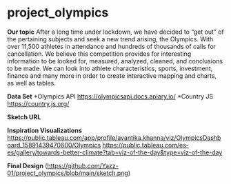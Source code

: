 # project_olympics
**Our topic**
After a long time under lockdown, we have decided to “get out” of the pertaining subjects and seek a new trend arising, the Olympics. With over 11,500 athletes in attendance and hundreds of thousands of calls for cancellation. We believe this competition provides for interesting information to be looked for, measured, analyzed, cleaned, and conclusions to be made. We can look into athlete characteristics, sports, investment, finance and many more in order to create interactive mapping and charts, as well as tables. 

**Data Set**
*Olympics API
https://olympicsapi.docs.apiary.io/
*Country JS
https://country.js.org/

**Sketch URL**


**Inspiration Visualizations**
https://public.tableau.com/app/profile/avantika.khanna/viz/OlympicsDashboard_15891439470600/Olympics
https://public.tableau.com/es-es/gallery/towards-better-climate?tab=viz-of-the-day&type=viz-of-the-day 

**Final Design**
(https://github.com/Yazz-01/project_olympics/blob/main/sketch.png)



